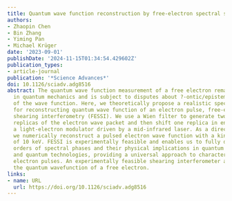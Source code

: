 ```yaml
---
title: Quantum wave function reconstruction by free-electron spectral shearing interferometry
authors:
- Zhaopin Chen
- Bin Zhang
- Yiming Pan
- Michael Krüger
date: '2023-09-01'
publishDate: '2024-11-15T01:34:54.429602Z'
publication_types:
- article-journal
publication: '*Science Advances*'
doi: 10.1126/sciadv.adg8516
abstract: The quantum wave function measurement of a free electron remains challenging
  in quantum mechanics and is subject to disputes about ?-ontic/epistemic interpretations
  of the wave function. Here, we theoretically propose a realistic spectral method
  for reconstructing quantum wave function of an electron pulse, free-electron spectral
  shearing interferometry (FESSI). We use a Wien filter to generate two time-delayed
  replicas of the electron wave packet and then shift one replica in energy using
  a light-electron modulator driven by a mid-infrared laser. As a direct demonstration,
  we numerically reconstruct a pulsed electron wave function with a kinetic energy
  of 10 keV. FESSI is experimentally feasible and enables us to fully determine distinct
  orders of spectral phases and their physical implications in quantum foundations
  and quantum technologies, providing a universal approach to characterize ultrashort
  electron pulses. An experimentally feasible shearing interferometer approach recovers
  the quantum wavefunction of a free electron.
links:
- name: URL
  url: https://doi.org/10.1126/sciadv.adg8516
---
```


